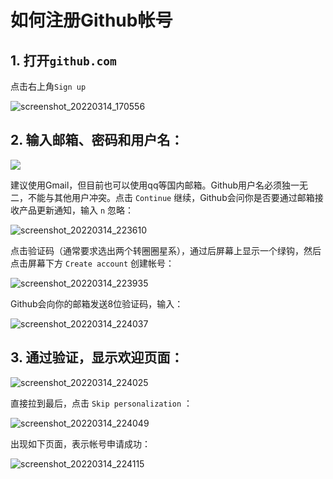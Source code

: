 # 如何注册Github帐号


## 1. 打开`github.com`

点击右上角`Sign up`

![screenshot_20220314_170556](https://doraemonj.github.io/pics/screenshot_20220314_221556.png)

## 2. 输入邮箱、密码和用户名：

![](https://doraemonj.github.io/pics/screenshot_20220314_222525.png)

建议使用Gmail，但目前也可以使用qq等国内邮箱。Github用户名必须独一无二，不能与其他用户冲突。点击 `Continue` 继续，Github会问你是否要通过邮箱接收产品更新通知，输入 `n` 忽略：

![screenshot_20220314_223610](https://doraemonj.github.io/pics/screenshot_20220314_223610.png)

点击验证码（通常要求选出两个转圈圈星系），通过后屏幕上显示一个绿钩，然后点击屏幕下方 `Create account` 创建帐号：

![screenshot_20220314_223935](https://doraemonj.github.io/pics/screenshot_20220314_223935.png)

Github会向你的邮箱发送8位验证码，输入：

![screenshot_20220314_224037](https://doraemonj.github.io/pics/screenshot_20220314_224037.png)

## 3. 通过验证，显示欢迎页面：

![screenshot_20220314_224025](https://doraemonj.github.io/pics/screenshot_20220314_224025.png)

直接拉到最后，点击  `Skip personalization` ：

![screenshot_20220314_224049](https://doraemonj.github.io/pics/screenshot_20220314_224049.png)

出现如下页面，表示帐号申请成功：

![screenshot_20220314_224115](https://doraemonj.github.io/pics/screenshot_20220314_224115.png)


